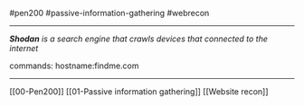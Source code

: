 #pen200 #passive-information-gathering #webrecon 

----
***Shodan** is a search engine that crawls devices that connected to the internet*

commands:
	hostname:findme.com
	


---
[[00-Pen200]]
[[01-Passive information gathering]]
[[Website recon]]
